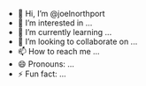 - 👋 Hi, I’m @joelnorthport
- 👀 I’m interested in ...
- 🌱 I’m currently learning ...
- 💞️ I’m looking to collaborate on ...
- 📫 How to reach me ...
- 😄 Pronouns: ...
- ⚡ Fun fact: ...

<!---
joelnorthport/joelnorthport is a ✨ special ✨ repository because its `README.md` (this file) appears on your GitHub profile.
You can click the Preview link to take a look at your changes.
--->
